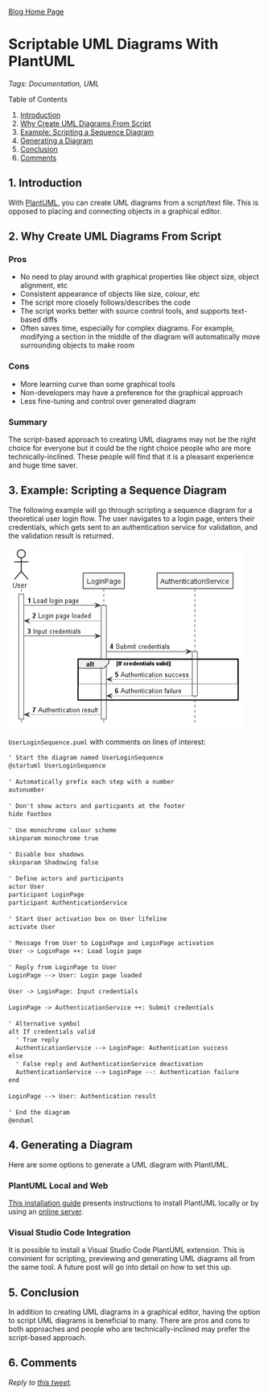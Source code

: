 [Blog Home Page](../../README.md)

# Scriptable UML Diagrams With PlantUML

_Tags: Documentation, UML_

Table of Contents
1. [Introduction](#introduction)
2. [Why Create UML Diagrams From Script](#why)
3. [Example: Scripting a Sequence Diagram](#script)
4. [Generating a Diagram](#generate)
5. [Conclusion](#conclusion)
6. [Comments](#comments)

##  1. <a name='introduction'></a>Introduction

With [PlantUML](https://plantuml.com/), you can create UML diagrams from a script/text file. This is opposed to placing and connecting objects in a graphical editor.

## 2. <a name='why'></a>Why Create UML Diagrams From Script

### Pros

* No need to play around with graphical properties like object size, object alignment, etc
* Consistent appearance of objects like size, colour, etc
* The script more closely follows/describes the code
* The script works better with source control tools, and supports text-based diffs
* Often saves time, especially for complex diagrams. For example, modifying a section in the middle of the diagram will automatically move surrounding objects to make room

### Cons

* More learning curve than some graphical tools
* Non-developers may have a preference for the graphical approach
* Less fine-tuning and control over generated diagram

### Summary

The script-based approach to creating UML diagrams may not be the right choice for everyone but it could be the right choice people who are more technically-inclined. These people will find that it is a pleasant experience and huge time saver.

## 3. <a name='script'></a>Example: Scripting a Sequence Diagram

The following example will go through scripting a sequence diagram for a theoretical user login flow. The user navigates to a login page, enters their credentials, which gets sent to an authentication service for validation, and the validation result is returned.

![User Login Sequence](UserLoginSequence.png)

`UserLoginSequence.puml` with comments on lines of interest:
```
' Start the diagram named UserLoginSequence
@startuml UserLoginSequence

' Automatically prefix each step with a number
autonumber

' Don't show actors and particpants at the footer
hide footbox

' Use monochrome colour scheme 
skinparam monochrome true

' Disable box shadows 
skinparam Shadowing false

' Define actors and participants
actor User
participant LoginPage
participant AuthenticationService

' Start User activation box on User lifeline
activate User

' Message from User to LoginPage and LoginPage activation
User -> LoginPage ++: Load login page

' Reply from LoginPage to User
LoginPage --> User: Login page loaded

User -> LoginPage: Input credentials

LoginPage -> AuthenticationService ++: Submit credentials

' Alternative symbol
alt If credentials valid
  ' True reply
  AuthenticationService --> LoginPage: Authentication success
else
  ' False reply and AuthenticationService deactivation
  AuthenticationService --> LoginPage --: Authentication failure
end

LoginPage --> User: Authentication result

' End the diagram
@enduml
```

## 4. <a name='generate'></a>Generating a Diagram

Here are some options to generate a UML diagram with PlantUML.

### PlantUML Local and Web

[This installation guide](https://plantuml.com/starting) presents instructions to install PlantUML locally or by using an [online server](http://www.plantuml.com/plantuml/uml).

### Visual Studio Code Integration

It is possible to install a Visual Studio Code PlantUML extension. This is convinient for scripting, previewing and generating UML diagrams all from the same tool. A future post will go into detail on how to set this up.

## 5. <a name='conclusion'></a>Conclusion

In addition to creating UML diagrams in a graphical editor, having the option to script UML diagrams is beneficial to many. There are pros and cons to both approaches and people who are technically-inclined may prefer the script-based approach.

## 6. <a name='comments'></a>Comments
_Reply to [this tweet](https://twitter.com/innochi_mob/status/1259327160835244035)._